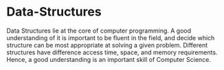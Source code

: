# Data-Structures
Data Structures lie at the core of computer programming. A good understanding of it is important to be fluent in the field, and decide which structure can be most appropriate at solving a given problem. Different structures have difference access time, space, and memory requirements. Hence, a good understanding is an important skill of Computer Science.
